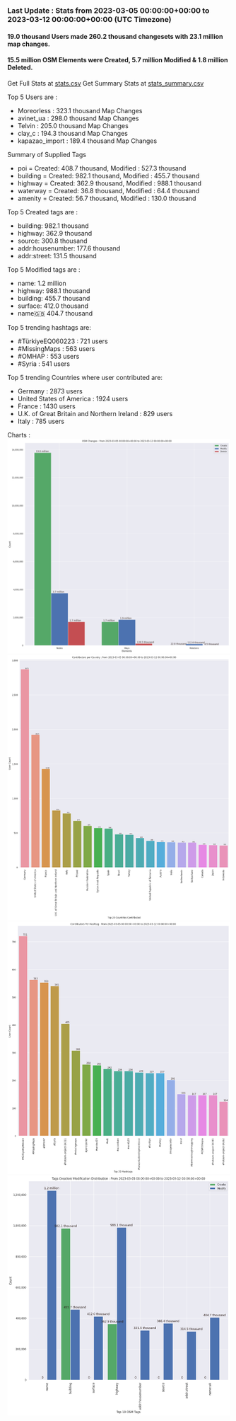 ### Last Update : Stats from 2023-03-05 00:00:00+00:00 to 2023-03-12 00:00:00+00:00 (UTC Timezone)

#### 19.0 thousand Users made 260.2 thousand changesets with 23.1 million map changes.
#### 15.5 million OSM Elements were Created, 5.7 million Modified & 1.8 million Deleted.
Get Full Stats at [stats.csv](./stats/Global/Weekly/stats.csv)
Get Summary Stats at [stats_summary.csv](./stats/Global/Weekly/stats_summary.csv)

Top 5 Users are : 
- Moreorless : 323.1 thousand Map Changes
- avinet_ua : 298.0 thousand Map Changes
- Telvin : 205.0 thousand Map Changes
- clay_c : 194.3 thousand Map Changes
- kapazao_import : 189.4 thousand Map Changes

Summary of Supplied Tags
- poi = Created: 408.7 thousand, Modified : 527.3 thousand
- building = Created: 982.1 thousand, Modified : 455.7 thousand
- highway = Created: 362.9 thousand, Modified : 988.1 thousand
- waterway = Created: 36.8 thousand, Modified : 64.4 thousand
- amenity = Created: 56.7 thousand, Modified : 130.0 thousand


Top 5 Created tags are :
- building: 982.1 thousand
- highway: 362.9 thousand
- source: 300.8 thousand
- addr:housenumber: 177.6 thousand
- addr:street: 131.5 thousand


Top 5 Modified tags are :
- name: 1.2 million
- highway: 988.1 thousand
- building: 455.7 thousand
- surface: 412.0 thousand
- name:uk: 404.7 thousand


Top 5 trending hashtags are:
- #TürkiyeEQ060223 : 721 users
- #MissingMaps : 563 users
- #OMHAP : 553 users
- #Syria : 541 users


Top 5 trending Countries where user contributed are:
- Germany : 2873 users
- United States of America : 1924 users
- France : 1430 users
- U.K. of Great Britain and Northern Ireland : 829 users
- Italy : 785 users


 Charts : 
![Alt text](./stats_osm_changes.png) 
![Alt text](./stats_users_per_country.png) 
![Alt text](./stats_users_per_hashtag.png) 
![Alt text](./stats_tags.png) 
